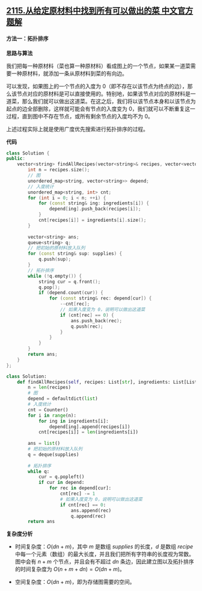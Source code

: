 ## [2115.从给定原材料中找到所有可以做出的菜 中文官方题解](https://leetcode.cn/problems/find-all-possible-recipes-from-given-supplies/solutions/100000/cong-gei-ding-yuan-cai-liao-zhong-zhao-d-d02i)
#### 方法一：拓扑排序

**思路与算法**

我们把每一种原材料（菜也算一种原材料）看成图上的一个节点，如果某一道菜需要一种原材料，就添加一条从原材料到菜的有向边。

可以发现，如果图上的一个节点的入度为 $0$（即不存在以该节点为终点的边），那么该节点对应的原材料是可以直接使用的。特别地，如果该节点对应的原材料是一道菜，那么我们就可以做出这道菜。在这之后，我们将以该节点本身和以该节点为起点的边全部删除，这样就可能会有节点的入度变为 $0$，我们就可以不断重复这一过程，直到图中不存在节点，或所有剩余节点的入度均不为 $0$。

上述过程实际上就是使用广度优先搜索进行拓扑排序的过程。

**代码**


```C++ [sol1-C++]
class Solution {
public:
    vector<string> findAllRecipes(vector<string>& recipes, vector<vector<string>>& ingredients, vector<string>& supplies) {
        int n = recipes.size();
        // 图
        unordered_map<string, vector<string>> depend;
        // 入度统计
        unordered_map<string, int> cnt;
        for (int i = 0; i < n; ++i) {
            for (const string& ing: ingredients[i]) {
                depend[ing].push_back(recipes[i]);
            }
            cnt[recipes[i]] = ingredients[i].size();
        }
        
        vector<string> ans;
        queue<string> q;
        // 把初始的原材料放入队列
        for (const string& sup: supplies) {
            q.push(sup);
        }
        // 拓扑排序
        while (!q.empty()) {
            string cur = q.front();
            q.pop();
            if (depend.count(cur)) {
                for (const string& rec: depend[cur]) {
                    --cnt[rec];
                    // 如果入度变为 0，说明可以做出这道菜
                    if (cnt[rec] == 0) {
                        ans.push_back(rec);
                        q.push(rec);
                    }
                }
            }
        }
        return ans;
    }
};
```

```Python [sol1-Python3]
class Solution:
    def findAllRecipes(self, recipes: List[str], ingredients: List[List[str]], supplies: List[str]) -> List[str]:
        n = len(recipes)
        # 图
        depend = defaultdict(list)
        # 入度统计
        cnt = Counter()
        for i in range(n):
            for ing in ingredients[i]:
                depend[ing].append(recipes[i])
            cnt[recipes[i]] = len(ingredients[i])
        
        ans = list()
        # 把初始的原材料放入队列
        q = deque(supplies)
        
        # 拓扑排序
        while q:
            cur = q.popleft()
            if cur in depend:
                for rec in depend[cur]:
                    cnt[rec] -= 1
                    # 如果入度变为 0，说明可以做出这道菜
                    if cnt[rec] == 0:
                        ans.append(rec)
                        q.append(rec)
        return ans

```

**复杂度分析**

- 时间复杂度：$O(dn + m)$，其中 $m$ 是数组 $\textit{supplies}$ 的长度，$d$ 是数组 $\textit{recipe}$ 中每一个元素（数组）的最大长度，并且我们把所有字符串的长度视为常数。图中会有 $n + m$ 个节点，并且会有不超过 $dn$ 条边，因此建立图以及拓扑排序的时间复杂度为 $O(n + m + dn) = O(dn + m)$。

- 空间复杂度：$O(dn + m)$，即为存储图需要的空间。